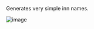 Generates very simple inn names.

![image](https://github.com/Keenonthedaywalker/InnNameGenerator/assets/53871946/da5ddaf8-4029-4685-8dc9-51bd01ae8e7f)
